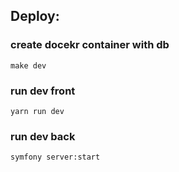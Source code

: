 ## Deploy:

### create docekr container with db
`make dev`

### run dev front
`yarn run dev`

### run dev back
`symfony server:start`
